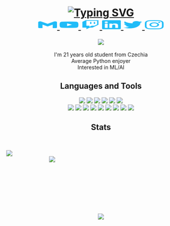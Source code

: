 <h1 align="center">
<a href="https://git.io/typing-svg"><img src="https://readme-typing-svg.herokuapp.com?font=Fira+Code&size=40&pause=1000&center=true&vCenter=true&width=435&lines=Hi%2C+I'm+Denis!" alt="Typing SVG" /></a>
  <br>
  <a href="mailto:denis.tauchman1@gmail.com?subject=[Github]">
    <img width="50px" height="24px" src="./icons/gmail.svg"/>
  </a>
   <a href="https://www.youtube.com/zaky36cz1" target="_blank">
    <img width="50px" height="24px" src="./icons/youtube.svg"/>
  </a>
   <a href="https://www.twitch.tv/zaky_py" target="_blank">
    <img width="50px" height="24px" src="./icons/twitch.svg"/>
  </a>
   <a href="https://www.linkedin.com/in/denis-tauchman-92a0071b3" target="_blank">
    <img width="50px" height="24px" src="./icons/linkedin.svg"/>
  </a>
   <a href="https://twitter.com/FistingLo" target="_blank">
    <img width="50px" height="24px" src="./icons/twitter.svg"/>
  </a>
   <a href="https://www.instagram.com/umrusamskockou" target="_blank">
    <img width="50px" height="24px" src="./icons/instagram.svg"/>
  </a>
</h1>
<div align="center">
  <img src="https://komarev.com/ghpvc/?username=tauchmand&color=20bcf8&style=for-the-badge"/>
</div>
<p align="center">
  I'm 21 years old student from Czechia
  <br>
  Average Python enjoyer
  <br>
  Interested in ML/AI
</p>
<h2 align="center">Languages and Tools</h2>
<p>
  <div align="center">
  <img src="https://img.shields.io/badge/-Python-3776AB?style=for-the-badge&logo=Python&logoColor=white"/>
  <img src="https://img.shields.io/badge/-C%20Sharp-3776AB?style=for-the-badge&logo=C%20Sharp&logoColor=white"/>
  <img src="https://img.shields.io/badge/-HTML5-3776AB?style=for-the-badge&logo=html5&logoColor=white"/>
  <img src="https://img.shields.io/badge/-CSS3-3776AB?style=for-the-badge&logo=CSS3&logoColor=white"/>
  <img src="https://img.shields.io/badge/-JavaScript-3776AB?style=for-the-badge&logo=JavaScript&logoColor=white"/>
  <img src="https://img.shields.io/badge/-sql-3776AB?style=for-the-badge&logo=mysql&logoColor=white"/>
  </div>
  <div align="center">
  <img src="https://img.shields.io/badge/-fastapi-3776AB?style=for-the-badge&logo=fastapi&logoColor=white"/>
  <img src="https://img.shields.io/badge/-flask-3776AB?style=for-the-badge&logo=fLASK&logoColor=white"/>
  <img src="https://img.shields.io/badge/-pandas-3776AB?style=for-the-badge&logo=pandas&logoColor=white"/>
  <img src="https://img.shields.io/badge/-numpy-3776AB?style=for-the-badge&logo=numpy&logoColor=white"/>
  <img src="https://img.shields.io/badge/-asp-3776AB?style=for-the-badge&logo=dotnet&logoColor=white"/>
  <img src="https://img.shields.io/badge/-git-3776AB?style=for-the-badge&logo=git&logoColor=white"/>
  <img src="https://img.shields.io/badge/-aws-3776AB?style=for-the-badge&logo=amazon%20aws&logoColor=white"/>
  <img src="https://img.shields.io/badge/-bash-3776AB?style=for-the-badge&logo=gnu%20bash&logoColor=white"/>
  <img src="https://img.shields.io/badge/-linux-3776AB?style=for-the-badge&logo=linux&logoColor=white"/>
  </div>
</p>
<h2 align="center">Stats</h2>
<br>
<p align=center>
  <div align=center>
  <img align="left" width="390" src="https://github-readme-stats.vercel.app/api?username=tauchmand&theme=react&border=61dafb&hide_border=true"/>
  <img align="right" width=390 src="https://streak-stats.demolab.com?user=tauchmand&show_icons=true&theme=react&border_color=61dafb&hide_border=true" />
  </div>
  <br><br><br><br><br><br><br><br><br>
  <div align="center">
  <img src="https://github-readme-stats.vercel.app/api/top-langs/?username=tauchmand&hide_progress=true&layout=donut-vertical&theme=react" width="40%"/>
  </div>
  <!---<p>
    <img src="https://img.shields.io/badge/-Python-3776AB?style=flat-square&logo=Python&logoColor=white"/>
    <img src="https://img.shields.io/badge/-CSharp-099932?style=flat-square&logo=CSharp&logoColor=white"/>
    <img src="https://img.shields.io/badge/-Github-181717?style=flat-square&logo=GitHub&logoColor=white"/>
    <img src="https://img.shields.io/badge/-Git-F44D27?style=flat-square&logo=Git&logoColor=white"/>
    <img src="https://img.shields.io/badge/-HTML5-E34F26?style=flat-square&logo=HTML5&logoColor=white"/>
    <img src="https://img.shields.io/badge/-CSS3-1572B6?style=flat-square&logo=CSS3&logoColor=white"/>
    <img src="https://img.shields.io/badge/-JavaScript-F7DF1E?style=flat-square&logo=JavaScript&logoColor=white"/>
    <img src="https://img.shields.io/badge/-Arch%20Linux-1793D1?style=flat-square&logo=Arch%20Linux&logoColor=white"/>
    <img src="https://img.shields.io/badge/-PyCharm-000000?style=flat-square&logo=PyCharm&logoColor=white"/>
    <img src="https://img.shields.io/badge/-Visual%20Studio%20Code-23A9F2?style=flat-square&logo=Visual%20Studio%20Code&logoColor=white"/>
  </p>--->
</p>


